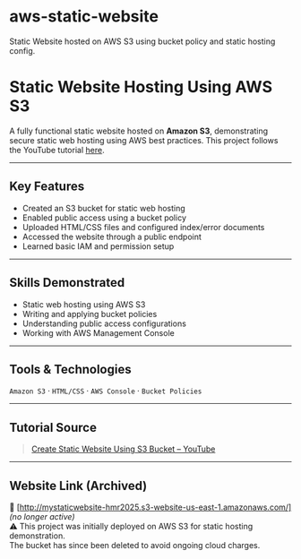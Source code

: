 # aws-static-website
Static Website hosted on AWS S3 using bucket policy and static hosting config.
# Static Website Hosting Using AWS S3

A fully functional static website hosted on **Amazon S3**, demonstrating secure static web hosting using AWS best practices. This project follows the YouTube tutorial [here](https://youtu.be/H83xYoC3z4A?si=RneDPX_puaHIN65q).

---

## Key Features
- Created an S3 bucket for static web hosting
- Enabled public access using a bucket policy
- Uploaded HTML/CSS files and configured index/error documents
- Accessed the website through a public endpoint
- Learned basic IAM and permission setup

---

## Skills Demonstrated
- Static web hosting using AWS S3
- Writing and applying bucket policies
- Understanding public access configurations
- Working with AWS Management Console

---

## Tools & Technologies
`Amazon S3` · `HTML/CSS` · `AWS Console` · `Bucket Policies`

---

## Tutorial Source
> [Create Static Website Using S3 Bucket – YouTube](https://youtu.be/H83xYoC3z4A?si=RneDPX_puaHIN65q)

---

## Website Link (Archived)

🔗 [http://mystaticwebsite-hmr2025.s3-website-us-east-1.amazonaws.com/] *(no longer active)*  
⚠️ This project was initially deployed on AWS S3 for static hosting demonstration.  
The bucket has since been deleted to avoid ongoing cloud charges.


